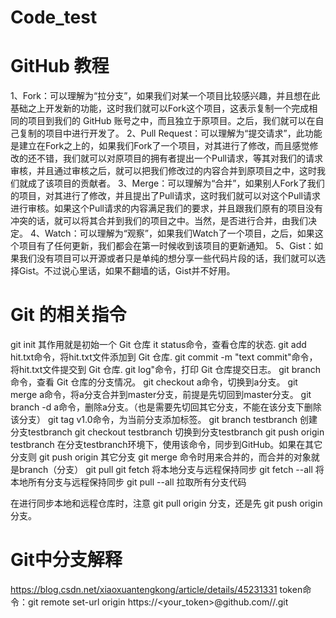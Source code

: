 # Code_test
# GitHub 教程
1、Fork：可以理解为“拉分支”，如果我们对某一个项目比较感兴趣，并且想在此基础之上开发新的功能，这时我们就可以Fork这个项目，这表示复制一个完成相同的项目到我们的 GitHub 账号之中，而且独立于原项目。之后，我们就可以在自己复制的项目中进行开发了。
2、Pull Request：可以理解为“提交请求”，此功能是建立在Fork之上的，如果我们Fork了一个项目，对其进行了修改，而且感觉修改的还不错，我们就可以对原项目的拥有者提出一个Pull请求，等其对我们的请求审核，并且通过审核之后，就可以把我们修改过的内容合并到原项目之中，这时我们就成了该项目的贡献者。
3、Merge：可以理解为“合并”，如果别人Fork了我们的项目，对其进行了修改，并且提出了Pull请求，这时我们就可以对这个Pull请求进行审核。如果这个Pull请求的内容满足我们的要求，并且跟我们原有的项目没有冲突的话，就可以将其合并到我们的项目之中。当然，是否进行合并，由我们决定。
4、Watch：可以理解为“观察”，如果我们Watch了一个项目，之后，如果这个项目有了任何更新，我们都会在第一时候收到该项目的更新通知。
5、Gist：如果我们没有项目可以开源或者只是单纯的想分享一些代码片段的话，我们就可以选择Gist。不过说心里话，如果不翻墙的话，Gist并不好用。



# Git 的相关指令
git init 其作用就是初始一个 Git 仓库
it status命令，查看仓库的状态.
git add hit.txt命令，将hit.txt文件添加到 Git 仓库.
git commit -m "text commit"命令，将hit.txt文件提交到 Git 仓库.
git log"命令，打印 Git 仓库提交日志。
git branch命令，查看 Git 仓库的分支情况。
git checkout a命令，切换到a分支。
git merge a命令，将a分支合并到master分支，前提是先切回到master分支。
git branch -d a命令，删除a分支。（也是需要先切回其它分支，不能在该分支下删除该分支）
git tag v1.0命令，为当前分支添加标签。
git branch testbranch 创建分支testbranch
git checkout testbranch 切换到分支testbranch
git push origin testbranch 在分支testbranch环境下，使用该命令，同步到GitHub。如果在其它分支则 git push origin 其它分支
git merge  命令时用来合并的，而合并的对象就是branch（分支）
git pull 
git fetch  将本地分支与远程保持同步
git fetch --all  将本地所有分支与远程保持同步
git pull --all  拉取所有分支代码

在进行同步本地和远程仓库时，注意 git pull origin 分支，还是先 git push origin 分支。

# Git中分支解释
  https://blog.csdn.net/xiaoxuantengkong/article/details/45231331
 token命令：git remote set-url origin https://<your_token>@github.com/<USERNAME>/<REPO>.git
